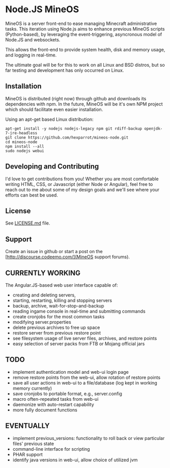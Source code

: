 Node.JS MineOS
======

MineOS is a server front-end to ease managing Minecraft administrative tasks.
This iteration using Node.js aims to enhance previous MineOS scripts (Python-based),
by leveraging the event-triggering, asyncronous model of Node.JS and websockets.

This allows the front-end to provide system health, disk and memory usage, and logging in real-time.

The ultimate goal will be for this to work on all Linux and BSD distros, but so
far testing and development has only occurred on Linux.

Installation
------------

MineOS is distributed (right now) through github and downloads its dependencies with npm.
In the future, MineOS will be it's own NPM project which should facilitate even easier installation.

Using an apt-get based Linux distribution:

    apt-get install -y nodejs nodejs-legacy npm git rdiff-backup openjdk-7-jre-headless
    git clone https://github.com/hexparrot/mineos-node.git
    cd mineos-node
    npm install --all
    sudo nodejs webui

Developing and Contributing
------

I'd love to get contributions from you! Whether you are most comfortable writing
HTML, CSS, or Javascript (either Node or Angular), feel free to reach out to me about
some of my design goals and we'll see where your efforts can best be used.


License
-------

See [LICENSE.md](LICENSE.md) file.

Support
-------

Create an issue in github or start a post on the [http://discourse.codeemo.com/](MineOS support forums).

CURRENTLY WORKING
-------

The Angular.JS-based web user interface capable of:

* creating and deleting servers, 
* starting, restarting, killing and stopping servers 
* backup, archive, wait-for-stop-and-backup
* reading ingame console in real-time and submitting commands
* create cronjobs for the most common tasks
* modifying server.properties
* delete previous archives to free up space
* restore server from previous restore point
* see filesystem usage of live server files, archives, and restore points
* easy selection of server packs from FTB or Mojang official jars

TODO
-------

* implement authentication model and web-ui login page
* remove restore points from the web-ui, allow rotation of restore points
* save all user actions in web-ui to a file/database (log kept in working memory currently)
* save cronjobs to portable format, e.g., server.config
* macro often-repeated tasks from web-ui
* daemonize with auto-restart capability
* more fully document functions

EVENTUALLY
-------

* implement previous_versions: functionality to roll back or view particular files' previous state
* command-line interface for scripting
* PHAR support
* identify java versions in web-ui, allow choice of utilized jvm